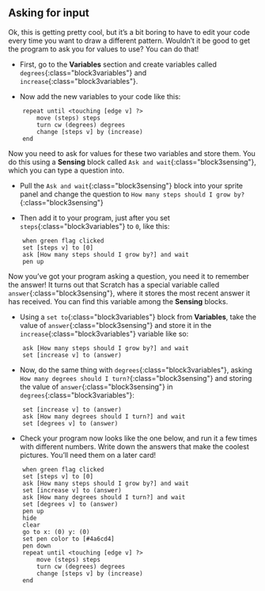 ## Asking for input

Ok, this is getting pretty cool, but it’s a bit boring to have to edit your code every time you want to draw a different pattern. Wouldn’t it be good to get the program to ask you for values to use? You can do that!

+ First, go to the **Variables** section and create variables called `degrees`{:class="block3variables"} and `increase`{:class="block3variables"}.

+ Now add the new variables to your code like this: 

```blocks3
    repeat until <touching [edge v] ?> 
        move (steps) steps
        turn cw (degrees) degrees
        change [steps v] by (increase)
    end
```

Now you need to ask for values for these two variables and store them. You do this using a **Sensing** block called `Ask and wait`{:class="block3sensing"}, which you can type a question into. 

+ Pull the `Ask and wait`{:class="block3sensing"} block into your sprite panel and change the question to `How many steps should I grow by?`{:class="block3sensing"}

+ Then add it to your program, just after you set `steps`{:class="block3variables"} to `0`, like this: 

```blocks3
    when green flag clicked
    set [steps v] to [0]
    ask [How many steps should I grow by?] and wait
    pen up
```

Now you’ve got your program asking a question, you need it to remember the answer! It turns out that Scratch has a special variable called `answer`{:class="block3sensing"}, where it stores the most recent answer it has received. You can find this variable among the **Sensing** blocks. 

+ Using a `set to`{:class="block3variables"} block from **Variables**, take the value of `answer`{:class="block3sensing"} and store it in the `increase`{:class="block3variables"} variable like so: 

```blocks3
    ask [How many steps should I grow by?] and wait
    set [increase v] to (answer)
```

+ Now, do the same thing with `degrees`{:class="block3variables"}, asking `How many degrees should I turn?`{:class="block3sensing"} and storing the value of `answer`{:class="block3sensing"} in `degrees`{:class="block3variables"}: 

```blocks3
    set [increase v] to (answer)
    ask [How many degrees should I turn?] and wait
    set [degrees v] to (answer)
```

+ Check your program now looks like the one below, and run it a few times with different numbers. Write down the answers that make the coolest pictures. You’ll need them on a later card! 

```blocks3
    when green flag clicked
    set [steps v] to [0]
    ask [How many steps should I grow by?] and wait
    set [increase v] to (answer)
    ask [How many degrees should I turn?] and wait
    set [degrees v] to (answer)
    pen up
    hide
    clear
    go to x: (0) y: (0)
    set pen color to [#4a6cd4]
    pen down
    repeat until <touching [edge v] ?> 
        move (steps) steps
        turn cw (degrees) degrees
        change [steps v] by (increase)
    end
```

